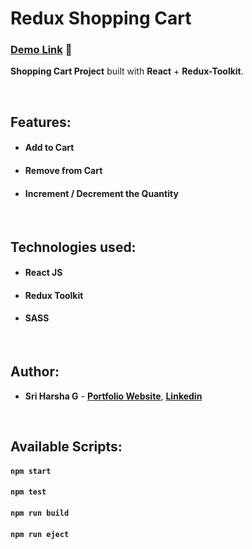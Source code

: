 # Redux Shopping Cart

### [Demo Link](https://reduxstore-harsha.netlify.app/) 🔗

**Shopping Cart Project** built with **React** + **Redux-Toolkit**.

<br/>

## Features:

- #### Add to Cart
- #### Remove from Cart
- #### Increment / Decrement the Quantity

<br/>

## Technologies used:

- #### **React JS**
- #### **Redux Toolkit**
- #### **SASS**

<br/>

## Author:

- **Sri Harsha G** - **[Portfolio Website](https://harsha-godavarthi-portfolio.netlify.app/)**, **[Linkedin](https://www.linkedin.com/in/sri-harsha-godavarthi-2895a0185/)**

<br/>

## Available Scripts:

#### `npm start`

#### `npm test`

#### `npm run build`

#### `npm run eject`
